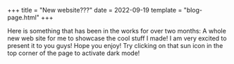 +++
title = "New website???"
date = 2022-09-19
template = "blog-page.html"
+++

Here is something that has been in the works for over two months: A whole new web site for me to showcase the cool stuff I made! I am very excited to present it to you guys! Hope you enjoy! Try clicking on that sun icon in the top corner of the page to activate dark mode!

